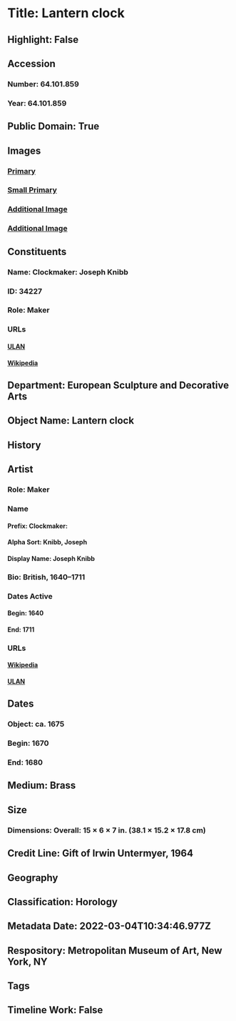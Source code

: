 # Title: Lantern clock
## Highlight: False
## Accession
### Number: 64.101.859
### Year: 64.101.859
## Public Domain: True
## Images
### [Primary](https://images.metmuseum.org/CRDImages/es/original/DP-23331-042.jpg)
### [Small Primary](https://images.metmuseum.org/CRDImages/es/web-large/DP-23331-042.jpg)
### [Additional Image](https://images.metmuseum.org/CRDImages/es/original/DP-23331-041.jpg)
### [Additional Image](https://images.metmuseum.org/CRDImages/es/original/DP-23331-090.jpg)
## Constituents
### Name: Clockmaker: Joseph Knibb
### ID: 34227
### Role: Maker
### URLs
#### [ULAN](http://vocab.getty.edu/page/ulan/500337206)
#### [Wikipedia](https://www.wikidata.org/wiki/Q6284634)
## Department: European Sculpture and Decorative Arts
## Object Name: Lantern clock
## History
## Artist
### Role: Maker
### Name
#### Prefix: Clockmaker:
#### Alpha Sort: Knibb, Joseph
#### Display Name: Joseph Knibb
### Bio: British, 1640–1711
### Dates Active
#### Begin: 1640
#### End: 1711
### URLs
#### [Wikipedia](https://www.wikidata.org/wiki/Q6284634)
#### [ULAN](http://vocab.getty.edu/page/ulan/500337206)
## Dates
### Object: ca. 1675
### Begin: 1670
### End: 1680
## Medium: Brass
## Size
### Dimensions: Overall: 15 × 6 × 7 in. (38.1 × 15.2 × 17.8 cm)
## Credit Line: Gift of Irwin Untermyer, 1964
## Geography
## Classification: Horology
## Metadata Date: 2022-03-04T10:34:46.977Z
## Respository: Metropolitan Museum of Art, New York, NY
## Tags
## Timeline Work: False
